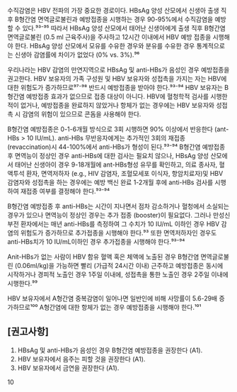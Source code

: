 수직감염은 HBV 전파의 가장 중요한 경로이다. HBsAg 양성 산모에서 신생아 출생 직후 B형간염 면역글로불린과 예방접종을 시행하는 경우 90-95%에서 수직감염을 예방할 수 있다.⁹³⁻⁹⁵ 따라서 HBsAg 양성 산모에서 태어난 신생아에게 출생 직후 B형간염 면역글로불린 (0.5 ml 근육주사)을 주사하고 12시간 이내에서 HBV 예방 접종을 시행해야 한다. HBsAg 양성 산모에서 모유를 수유한 경우와 분유를 수유한 경우 통계적으로는 신생아 감염률에 차이가 없었다 (0% vs. 3%).⁹⁶

우리나라는 HBV 감염의 만연지역으로 HBsAg 및 anti-HBs가 음성인 경우 예방접종을 권고한다. HBV 보유자의 가족 구성원 및 HBV 보유자와 성접촉을 가지는 자는 HBV에 대한 위험도가 증가하므로⁹⁷⁻⁹⁸ 반드시 예방접종을 받아야 한다.⁹³⁻⁹⁴ HBV 보유자는 B형간염 예방접종 효과가 없으므로 접종 대상이 아니다. HBV에 혈청학적 검사를 시행한 적이 없거나, 예방접종을 완료하지 않았거나 항체가 없는 경우에는 HBV 보유자와 성접촉 시 감염의 위험이 있으므로 콘돔을 사용해야 한다.

B형간염 예방접종은 0-1-6개월 방식으로 3회 시행하면 90% 이상에서 반응한다 (ant-HBs > 10 IU/mL). anti-HBs 무반응자에게는 추가적인 3회의 재접종 (revaccination)시 44-100%에서 anti-HBs가 형성이 된다.⁹³⁻⁹⁴ B형간염 예방접종 후 면역능이 정상인 경우 anti-HBs에 대한 검사는 필요치 않으나, HBsAg 양성 산모에서 태어난 신생아이 경우 9-18개월에 ant-HBs형성 유무를 확인하고, 의료 종사자, 혈액투석 환자, 면역저하자 (e.g., HIV 감염자, 조혈모세포 이식자, 항암치료자)및 HBV 감염자와 성접촉을 하는 경우에는 예방 백신 완료 1-2개월 후에 anti-HBs 검사를 시행하여 재접종 여부를 결정해야 한다.⁹³⁻⁹⁴

B형간염 예방접종 후 anti-HBs는 시간이 지나면서 점차 감소하거나 혈청에서 소실되는 경우가 있으나 면역능이 정상인 경우는 추가 접종 (booster)이 필요없다. 그러나 만성신부전 환자에서는 매년 anti-HBs를 측정하여 그 수치가 10 IU/mL 이하인 경우 HBV 감염의 위험도가 증가하므로 추가접종을 시행해야 한다.⁹³ 또한 면역저하자인 경우도 anti-HBs치가 10 IU/mL이하인 경우 추가접종을 시행해야 한다.⁹³⁻⁹⁴

Anit-HBs가 없는 사람이 HBV 함유 혈액 혹은 체액에 노출된 경우 B형간염 면역글로불린 (0.06ml/kg)을 가능하면 빨리 (가급적 24시간 이내) 근주하고 예방접종은 동시에 시작하거나 경피적 노출인 경우 1주일 이내에, 성접촉을 통한 노출인 경우 2주일 이내에 시행한다.⁹⁹

HBV 보유자에서 A형간염 중복감염이 일어나면 일반인에 비해 사망률이 5.6-29배 증가하므로¹⁰⁰ A형간염에 대한 항체가 없는 경우 예방접종을 시행해야 한다.¹⁰¹

## [권고사항]

1. HBsAg 및 anti-HBs가 음성인 경우 B형간염 예방접종을 권장한다 (A1).
2. HBV 보유자에서 음주는 피할 것을 권장한다 (A1).
3. HBV 보유자에서 금연을 권장한다 (A1).

<PAGE>10